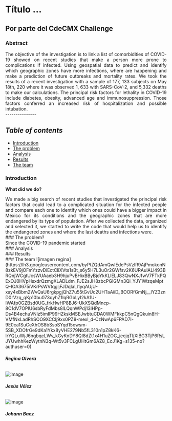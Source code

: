 # Título ...

## Por parte del CdeCMX Challenge


### Abstract 
<div style="text-align: justify">The objective of the investigation is to link a list of comorbidities of COVID-19 showed on recent studies that make a person more prone to complications if infected. Using geospatial data to predict and identify which geographic zones have more infections, where are happening and make a prediction of future outbreaks and mortality rates.
We took the results of a recent investigation with a sample of 177, 133 subjects on May 18th, 220 where it was observed 1, 633 with SARS-CoV-2, and 5,332 deaths to make our calculations. The principal risk factors for lethality in COVID-19 include diabetes, obesity, advanced age and immunosuppression. Those factors conferred an increased risk of hospitalization and possible intubation. 
</div>
---------------

## *Table of contents*
* [Introduction](#id1)
* [The problem](#id2)
* [Analysis](#id3)
* [Results](#id4)
* [The team](#id5)
<div id='id1' />  


### Introduction         
**What did we do?**
 <div style="text-align: justify"> We made a big search of recent studies that investigated the principal risk factors that could lead to a complicated situation for the infected people and compare each one to identify which ones could have a bigger impact in México for its conditions and the geographic zones that are more endangered by its type of population.
After we collected the data, organized and selected it, we started to write the code that would help us to identify the endangered zones and where the last deaths and infections were.</div>  



<div id='id2' />
### The problem?
<div style="text-align: justify"> Since the COVID-19 pandemic started </div>  



<div id='id3' />
### Analysis









<div id='id4' />
### Results


 


<div id='id5' />                
### The team
![imagen regina](https://lh3.googleusercontent.com/byPtZQdAmQwIEdePsVzlR9AjPmokonN8zkEV9jOFmYzzvDiEctCliXVts1sBt_s6y5H7L3uOr2GWfsv2K6URAulALl493BRQnjWCgtUcsWUAaeb3H9hjuPvBHixBByBjoYkKLlELJ83QwNXJfwV7FTkPQExOJ0HVpHsxdrQzmgXLADLdm_FJE2sJH8zbcPGlGMn3Qi_YJY1WzqeMptQ-IOA3675iVKrPsWVtqgljFJDqIaLl1yqAUjU-xay4xBbm2WvQaU6rgkpgjQhZ7u55tGvUc2UHTaAiiD_BOORfGmNj__lYZ3znD0rVzq_qKp10bu073qyhZ1IqRGbLyI2kA1U-IWAfp0GZBsd0UG_frkHwHP8BJ6-UkXSQdMncp-8C1dV7OPlU6sbRyFdMbs8lLQqnWPdj13IHPp-Ds4B4echuVNlz5imIP99HZkskMSEJwbtuCDA0WMFkkpC5nQgQkuin8H-VMfNxLadRhSOO9XCCIj9xx0PZ8-mexl_d-CzNwAp6FPAD7I-9E0ca1SuCeXhOS8bSsoSYqd15owsm-5SB_XDOfrGe9dKa1Ykx8yVHE279Nb5fL310n1pZ8kK6-IrYQLuWjJ6ngbqcLWv_kGyKnDY8QI8dZt1x4H1uZOC_jecjqTIjXlBG3TjP6RsLJYUwhhKezWytnN3q-Wt5v3FCLgUHtGm6AZ8_EcJ1Kg=s135-no?authuser=0)
        <h6><strong>Regina Olvera</strong></h6>
        
 <div class="col-4">
        <img alt="image" class="img-fluid rounded" src="./imgs/people/1.jpg">
        <h6><strong>Jesús Vélez</strong></h6>
       
<div class="col-4">
        <img alt="image" class="img-fluid rounded" src="./imgs/people/3.jpg">
        <h6><strong>Johann Baez</strong></h6>
        
